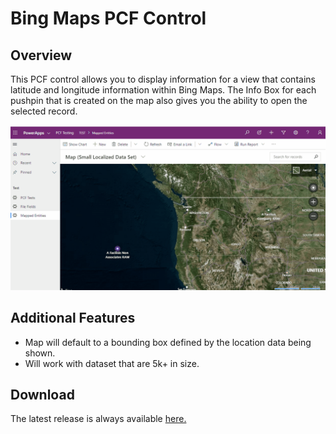 # Bing Maps PCF Control

## Overview
This PCF control allows you to display information for a view that contains latitude and longitude information within Bing Maps.  The Info Box for each pushpin that is created on the map also gives you the ability to open the selected record.

![Bing Maps Control Demonstration](https://github.com/rwilson504/Blogger/blob/master/Bing-Maps-Control/images/bing-maps-control.gif?raw=true)

## Additional Features
* Map will default to a bounding box defined by the location data being shown.
* Will work with dataset that are 5k+ in size.

## Download
The latest release is always available [here.](https://github.com/rwilson504/PCFControls/releases/latest)
<!--stackedit_data:
eyJwcm9wZXJ0aWVzIjoidGl0bGU6IEJpbmcgTWFwcyBQQ0YgQ2
9udHJvbFxuYXV0aG9yOiBSaWNoYXJkIFdpbHNvblxudGFnczog
J3BjZiwgZHluYW1pY3MsIG1hcHMnXG5mZWF0dXJlZEltYWdlOi
A+LVxuICBodHRwczovL2dpdGh1Yi5jb20vcndpbHNvbjUwNC9C
bG9nZ2VyL2Jsb2IvbWFzdGVyL0JpbmctTWFwcy1Db250cm9sL2
ltYWdlcy9iaW5nLW1hcHMtY29udHJvbC5naWY/cmF3PXRydWVc
biIsImhpc3RvcnkiOlsyNDQwNTIyODMsLTE4NTQzNTYyMzRdfQ
==
-->